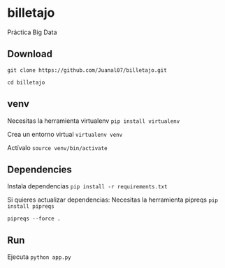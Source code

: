 # billetajo

Práctica Big Data

## Download

`git clone https://github.com/Juanal07/billetajo.git`

`cd billetajo`

## venv

Necesitas la herramienta virtualenv `pip install virtualenv`

Crea un entorno virtual `virtualenv venv`

Actívalo `source venv/bin/activate`

## Dependencies

Instala dependencias `pip install -r requirements.txt`

Si quieres actualizar dependencias:
Necesitas la herramienta pipreqs `pip install pipreqs`

`pipreqs --force .`

## Run

Ejecuta `python app.py`
